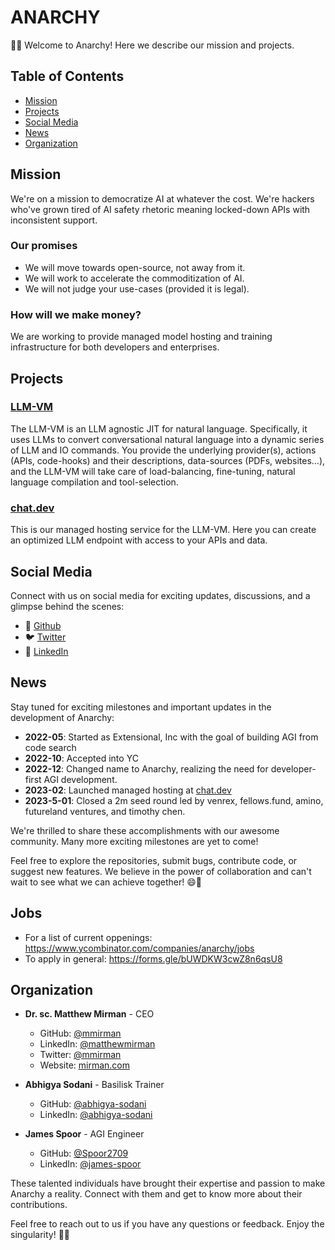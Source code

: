 # ANARCHY

🎉🚀 Welcome to Anarchy! Here we describe our mission and projects.

## Table of Contents

- [Mission](#mission)
- [Projects](#projects)
- [Social Media](#social-media)
- [News](#news)
- [Organization](#organization)

## Mission

We're on a mission to democratize AI at whatever the cost. We're hackers who've grown tired of AI safety rhetoric meaning locked-down APIs with inconsistent support.

### Our promises
- We will move towards open-source, not away from it.
- We will work to accelerate the commoditization of AI.
- We will not judge your use-cases (provided it is legal).

### How will we make money?

We are working to provide managed model hosting and training infrastructure for both developers and enterprises.

## Projects

### [LLM-VM](https://github.com/Anarchy-AI/LLM-VM)

The LLM-VM is an LLM agnostic JIT for natural language.  Specifically, it uses LLMs to convert conversational natural language into a dynamic series of LLM and IO commands.
You provide the underlying provider(s), actions (APIs, code-hooks) and their descriptions, data-sources (PDFs, websites...), and the LLM-VM will take care of load-balancing, fine-tuning, natural language compilation and tool-selection.

### [chat.dev](https://chat.dev/)

This is our managed hosting service for the LLM-VM.  Here you can create an optimized LLM endpoint with access to your APIs and data.

## Social Media

Connect with us on social media for exciting updates, discussions, and a glimpse behind the scenes:

- 📸 [Github](https://github.com/anarchy-ai/)
- 🐦 [Twitter](https://twitter.com/awesomeproject)
- 📘 [LinkedIn](https://linkedin.com/awesomeproject)


## News

Stay tuned for exciting milestones and important updates in the development of Anarchy:

- **2022-05**: Started as Extensional, Inc with the goal of building AGI from code search
- **2022-10**: Accepted into YC
- **2022-12**: Changed name to Anarchy, realizing the need for developer-first AGI development.
- **2023-02**: Launched managed hosting at [chat.dev](https://chat.dev/)
- **2023-5-01**: Closed a 2m seed round led by venrex, fellows.fund, amino, futureland ventures, and timothy chen.

We're thrilled to share these accomplishments with our awesome community. Many more exciting milestones are yet to come!

Feel free to explore the repositories, submit bugs, contribute code, or suggest new features. We believe in the power of collaboration and can't wait to see what we can achieve together! 😄🌟

## Jobs

- For a list of current oppenings: https://www.ycombinator.com/companies/anarchy/jobs  
- To apply in general: https://forms.gle/bUWDKW3cwZ8n6qsU8

## Organization

- **Dr. sc. Matthew Mirman** - CEO
  - GitHub: [@mmirman](https://github.com/mmirman)
  - LinkedIn: [@matthewmirman](https://www.linkedin.com/in/matthewmirman/)
  - Twitter: [@mmirman](https://twitter.com/mmirman)
  - Website: [mirman.com](https://www.mirman.com)

- **Abhigya Sodani** - Basilisk Trainer
  - GitHub: [@abhigya-sodani](https://github.com/abhigya-sodani)
  - LinkedIn: [@abhigya-sodani](https://www.linkedin.com/in/abhigya-sodani-405918160/)

- **James Spoor** - AGI Engineer
  - GitHub: [@Spoor2709](https://github.com/Spoor2709)
  - LinkedIn: [@james-spoor](https://www.linkedin.com/in/james-spoor/)

These talented individuals have brought their expertise and passion to make Anarchy a reality. Connect with them and get to know more about their contributions.

Feel free to reach out to us if you have any questions or feedback. Enjoy the singularity! 🎉🚀
